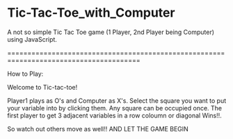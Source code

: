 # Tic-Tac-Toe_with_Computer

A not so simple Tic Tac Toe game (1 Player, 2nd Player being Computer) using JavaScript.

=======================================================================================

How to Play:

Welcome to Tic-tac-toe! 

Player1 plays as O's and Computer as X's. Select the square you want to put your variable into by clicking them. Any square can be occupied once. The first player to get 3 adjacent variables in a row coloumn or diagonal Wins!!.

So watch out others move as well!! AND LET THE GAME BEGIN 
